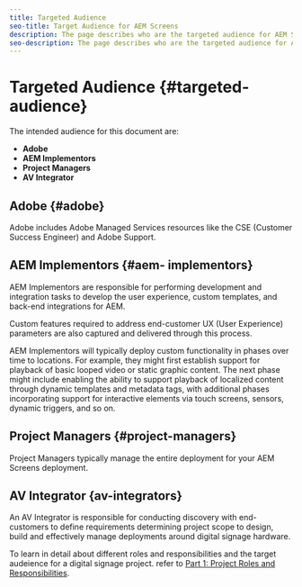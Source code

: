 ```yaml
---
title: Targeted Audience
seo-title: Target Audience for AEM Screens
description: The page describes who are the targeted audience for AEM Screens Best Practices Guide
seo-description: The page describes who are the targeted audience for AEM Screens Best Practices Guide
---
```


# Targeted Audience {#targeted-audience}

The intended audience for this document are:

* **Adobe**
* **AEM Implementors**
* **Project Managers**
* **AV Integrator**

## Adobe {#adobe}
Adobe includes Adobe Managed Services resources like the CSE (Customer Success Engineer) and Adobe Support.

## AEM Implementors {#aem- implementors}
AEM Implementors are responsible for performing development and integration tasks to develop the user experience, custom templates, and back-end integrations for AEM.

Custom features required to address end-customer UX (User Experience) parameters are also captured and delivered through this process.

AEM Implementors will typically deploy custom functionality in phases over time to locations. For example, they might first establish support for playback of basic looped video or static graphic content. The next phase might include enabling the ability to support playback of  localized content through dynamic templates and metadata tags, with additional phases incorporating support for interactive elements via touch screens, sensors, dynamic triggers, and so on.

## Project Managers {#project-managers}
Project Managers typically manage the entire deployment for your AEM Screens deployment.

## AV Integrator {av-integrators}
An AV Integrator is responsible for conducting discovery with end-customers to define requirements determining project scope to design, build and effectively manage deployments around digital signage hardware.

To learn in detail about different roles and responsibilities and the target audeience for a digital signage project. refer to [Part 1: Project Roles and Responsibilities](https://helpx.adobe.com/experience-manager/6-5/screens/using/project-roles-responsibilities.html).

